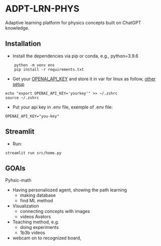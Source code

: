 # ADPT-LRN-PHYS
Adaptive learning platform for physics concepts built on ChatGPT knowledge. 

## Installation 

- Install the dependencies via pip or conda, e.g., python=3.9.6

```
    python -m venv ens
    pip install -r requirements.txt
```

- Get your [OPENAI_API_KEY](https://platform.openai.com/account/api-keys) and store it in var for linux as follow, [other setup](https://help.openai.com/en/articles/5112595-best-practices-for-api-key-safety)


```
echo "export OPENAI_API_KEY='yourkey'" >> ~/.zshrc
source ~/.zshrc

```
- Put your api key in .env file, exemple of .env file:

```
OPENAI_API_KEY="you-key"
```

## Streamlit

- Run:
```
streamlit run src/home.py
```

## GOAls
Pyhsic-math
- Having personaliozed agent, showing the path learning
  - making database
  - find ML method
- Visualization
  - connecting concepts with images
  - videos Avators
- Teaching method, e.g. 
    - doing experiments
    - 1b3b videos
- webcam on to recognized board,  
